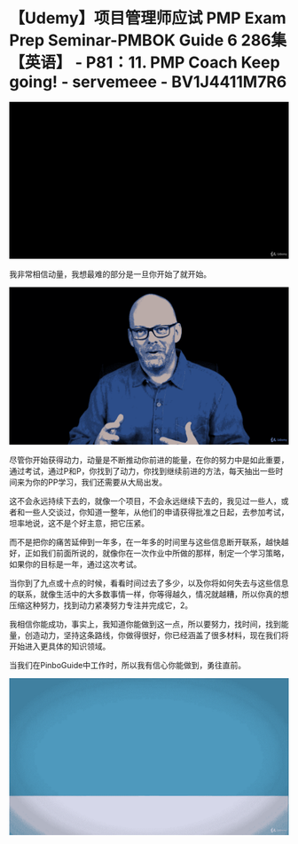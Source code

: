 # 【Udemy】项目管理师应试 PMP Exam Prep Seminar-PMBOK Guide 6  286集【英语】 - P81：11. PMP Coach Keep going! - servemeee - BV1J4411M7R6

![](img/cc0352e261e71a442b128b0279cf404d_0.png)

我非常相信动量，我想最难的部分是一旦你开始了就开始。

![](img/cc0352e261e71a442b128b0279cf404d_2.png)

尽管你开始获得动力，动量是不断推动你前进的能量，在你的努力中是如此重要，通过考试，通过P和P，你找到了动力，你找到继续前进的方法，每天抽出一些时间来为你的PP学习，我们还需要从大局出发。

这不会永远持续下去的，就像一个项目，不会永远继续下去的，我见过一些人，或者和一些人交谈过，你知道一整年，从他们的申请获得批准之日起，去参加考试，坦率地说，这不是个好主意，把它压紧。

而不是把你的痛苦延伸到一年多，在一年多的时间里与这些信息断开联系，越快越好，正如我们前面所说的，就像你在一次作业中所做的那样，制定一个学习策略，如果你的目标是一年，通过这次考试。

当你到了九点或十点的时候，看看时间过去了多少，以及你将如何失去与这些信息的联系，就像生活中的大多数事情一样，你等得越久，情况就越糟，所以你真的想压缩这种努力，找到动力紧凑努力专注并完成它，2。

我相信你能成功，事实上，我知道你能做到这一点，所以要努力，找时间，找到能量，创造动力，坚持这条路线，你做得很好，你已经涵盖了很多材料，现在我们将开始进入更具体的知识领域。

当我们在PinboGuide中工作时，所以我有信心你能做到，勇往直前。

![](img/cc0352e261e71a442b128b0279cf404d_4.png)